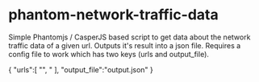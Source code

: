 # phantom-network-traffic-data

Simple Phantomjs / CasperJS based script to get data about the network traffic data of a given url. 
Outputs it's result into a json file. Requires a config file to work which has two keys (urls and output_file).

{
	"urls":[
		"<url>",
    "<some other url>
	],
	"output_file":"output.json"
}

